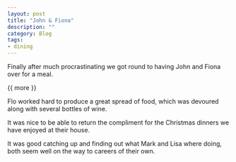 ```yaml
---
layout: post
title: "John & Fiona"
description: ""
category: Blog
tags:
- dining
---
```


  
Finally after much procrastinating we got round to having John and Fiona over for a meal.

{{ more }} 

 Flo worked hard to produce a great spread of food, which was devoured along with several bottles of wine.

It was nice to be able to return the compliment for the Christmas dinners we have enjoyed at their house.

It was good catching up and finding out what Mark and Lisa where doing, both seem well on the way to careers of their own.
